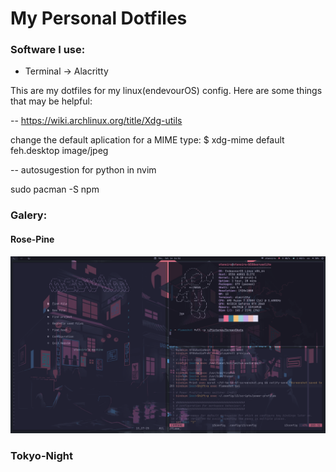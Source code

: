 # My Personal Dotfiles

### Software I use:
* Terminal -> Alacritty

This are my dotfiles for my linux(endevourOS) config. Here are some things that
may be helpful:

-- https://wiki.archlinux.org/title/Xdg-utils

change the default aplication for a MIME type:
$ xdg-mime default feh.desktop image/jpeg

-- autosugestion for python in nvim

sudo pacman -S npm

### Galery:

#### Rose-Pine
![SCREENSHOT](/Pictures/2022-07-14_16-52.png)

### Tokyo-Night
<!-- ![SCREENSHOT]() -->
